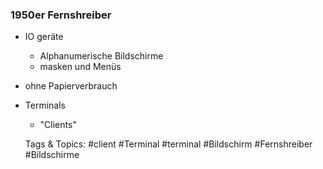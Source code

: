 ### 1950er  Fernshreiber

- IO geräte

	- Alphanumerische Bildschirme
	- masken und Menüs

- ohne Papierverbrauch
- Terminals

	- "Clients"

   Tags & Topics:
   #client
   #Terminal
   #terminal
   #Bildschirm
   #Fernshreiber
   #Bildschirme